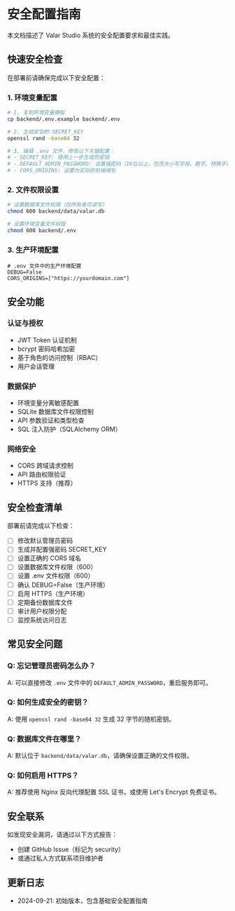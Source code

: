 # 安全配置指南

本文档描述了 Valar Studio 系统的安全配置要求和最佳实践。

## 快速安全检查

在部署前请确保完成以下安全配置：

### 1. 环境变量配置

```bash
# 1. 复制环境变量模板
cp backend/.env.example backend/.env

# 2. 生成安全的 SECRET_KEY
openssl rand -base64 32

# 3. 编辑 .env 文件，修改以下关键配置：
# - SECRET_KEY: 使用上一步生成的密钥
# - DEFAULT_ADMIN_PASSWORD: 设置强密码（16位以上，包含大小写字母、数字、特殊字符）
# - CORS_ORIGINS: 设置为实际的前端域名
```

### 2. 文件权限设置

```bash
# 设置数据库文件权限（仅所有者可读写）
chmod 600 backend/data/valar.db

# 设置环境变量文件权限
chmod 600 backend/.env
```

### 3. 生产环境配置

```env
# .env 文件中的生产环境配置
DEBUG=False
CORS_ORIGINS=["https://yourdomain.com"]
```

## 安全功能

### 认证与授权
- JWT Token 认证机制
- bcrypt 密码哈希加密
- 基于角色的访问控制（RBAC）
- 用户会话管理

### 数据保护
- 环境变量分离敏感配置
- SQLite 数据库文件权限控制
- API 参数验证和类型检查
- SQL 注入防护（SQLAlchemy ORM）

### 网络安全
- CORS 跨域请求控制
- API 路由权限验证
- HTTPS 支持（推荐）

## 安全检查清单

部署前请完成以下检查：

- [ ] 修改默认管理员密码
- [ ] 生成并配置强密码 SECRET_KEY
- [ ] 设置正确的 CORS 域名
- [ ] 设置数据库文件权限（600）
- [ ] 设置 .env 文件权限（600）
- [ ] 确认 DEBUG=False（生产环境）
- [ ] 启用 HTTPS（生产环境）
- [ ] 定期备份数据库文件
- [ ] 审计用户权限分配
- [ ] 监控系统访问日志

## 常见安全问题

### Q: 忘记管理员密码怎么办？
A: 可以直接修改 `.env` 文件中的 `DEFAULT_ADMIN_PASSWORD`，重启服务即可。

### Q: 如何生成安全的密钥？
A: 使用 `openssl rand -base64 32` 生成 32 字节的随机密钥。

### Q: 数据库文件在哪里？
A: 默认位于 `backend/data/valar.db`，请确保设置正确的文件权限。

### Q: 如何启用 HTTPS？
A: 推荐使用 Nginx 反向代理配置 SSL 证书，或使用 Let's Encrypt 免费证书。

## 安全联系

如发现安全漏洞，请通过以下方式报告：
- 创建 GitHub Issue（标记为 security）
- 或通过私人方式联系项目维护者

## 更新日志

- 2024-09-21: 初始版本，包含基础安全配置指南